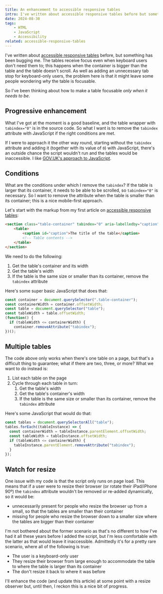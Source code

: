 ```yaml
---
title: An enhancement to accessible responsive tables
intro: I've written about accessible responsive tables before but something has been bugging me. So here's another step to make those tables even better.
date: 2024-08-30
tags:
    - HTML
    - JavaScript
    - Accessibility
related: accessible-responsive-tables
---
```


I've written about [accessible responsive tables](/blog/accessible-responsive-tables) before, but something has been bugging me. The tables receive focus even when keyboard users don't need them to; this happens when the container is bigger than the table and the table doesn't scroll. As well as adding an unnecessary tab stop for keyboard-only users, the problem here is that it might leave some people wondering *why* the table is focusable.

So I've been thinking about how to make a table focusable *only when it needs to be*.


## Progressive enhancement

What I've got at the moment is a good baseline, and the table wrapper with `tabindex="0"` is in the source code. So what I want is to remove the `tabindex` attribute with JavaScript if the right conditions are met.

If I were to approach it the other way round, starting without the `tabindex` attribute and adding it (together with its value of `0`) with JavaScript, there's an outside chance the script wouldn't run and the tables would be inaccessible. I like [GOV.UK's approach to JavaScript](https://design-system.service.gov.uk/accessibility/accessibility-strategy/#progressive-enhancement).


## Conditions

What are the conditions under which I remove the `tabindex`? If the table is larger that its container, it needs to be able to be scrolled, so `tabindex="0"` is necessary. So I want to remove the attribute when the table is smaller than its container; this is a nice mobile-first approach.

Let's start with the markup from my first article on [accessible responsive tables](/blog/accessible-responsive-tables):

```html
<section class="table-container" tabindex="0" aria-labelledby="caption">
    <table>
        <caption id="caption">The title of the table</caption>
        <!-- Table contents -->
    </table>
</section>
```

We need to do the following:

1. Get the table's container and its width
2. Get the table's width
3. If the table is the same size or smaller than its container, remove the `tabindex` attribute

Here's some super basic JavaScript that does that:

```js
const container = document.querySelector(".table-container");
const containerWidth = container.offsetWidth;
const table = document.querySelector("table");
const tableWidth = table.offsetWidth;
(function() {
  if (tableWidth <= containerWidth) {
    container.removeAttribute("tabindex");
})();
```


## Multiple tables

The code above only works when there's one table on a page, but that's a difficult thing to guarantee; what if there are two, three, or more? What we want to do instead is:

1. List each table on the page
2. Cycle through each table in turn:
    1. Get the table's width
    2. Get the table's container's width
    3. If the table is the same size or smaller than its container, remove the `tabindex` attribute

Here's some JavaScript that would do that:

```js
const tables = document.querySelectorAll("table");
tables.forEach((tableInstance) => {
  const containerWidth = tableInstance.parentElement.offsetWidth;
  const tableWidth = tableInstance.offsetWidth;
  if (tableWidth <= containerWidth) {
    tableInstance.parentElement.removeAttribute("tabindex");
  }
});
```


## Watch for resize

One issue with my code is that the script only runs on page load. This means that if a user were to resize their browser (or rotate their iPad/iPhone 90º) the `tabindex` attribute wouldn't be removed or re-added dynamically, so it would be:

- unnecessarily present for people who resize the browser up from a small, so that the tables are smaller than their container
- missing for people who resize the browser down to a smaller size where the tables are bigger than their container

I'm not bothered about the former scenario as that's no different to how I've had it all these years before I added the script, but I'm less comfortable with the latter as that would leave it inaccessible. Admittedly it's for a pretty rare scenario, where all of the following is true:

- The user is a keyboard-only user
- They resize their browser from large enough to accommodate the table to where the table is larger than its container
- The don't resize it back to where it was before

I'll enhance the code (and update this article) at some point with a resize observer but, until then, I reckon this is a nice bit of progress.
